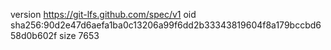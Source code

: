 version https://git-lfs.github.com/spec/v1
oid sha256:90d2e47d6aefa1ba0c13206a99f6dd2b33343819604f8a179bccbd658d0b602f
size 7653
